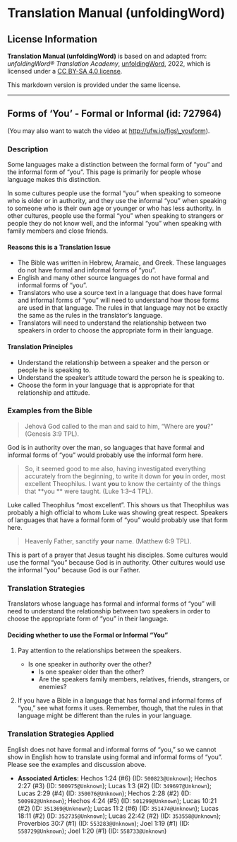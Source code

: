 # Translation Manual (unfoldingWord)

## License Information

**Translation Manual (unfoldingWord)** is based on and adapted from: _unfoldingWord® Translation Academy_, [unfoldingWord](https://unfoldingword.org/utw), 2022, which is licensed under a [CC BY-SA 4.0 license](https://creativecommons.org/licenses/by-sa/4.0/legalcode.en).

This markdown version is provided under the same license.



--------------------------------

## Forms of ‘You’ - Formal or Informal (id: 727964)

(You may also want to watch the video at http://ufw.io/figs\_youform).

### Description

Some languages make a distinction between the formal form of “you” and the informal form of “you”. This page is primarily for people whose language makes this distinction.

In some cultures people use the formal “you” when speaking to someone who is older or in authority, and they use the informal “you” when speaking to someone who is their own age or younger or who has less authority. In other cultures, people use the formal “you” when speaking to strangers or people they do not know well, and the informal “you” when speaking with family members and close friends.

#### Reasons this is a Translation Issue

* The Bible was written in Hebrew, Aramaic, and Greek. These languages do not have formal and informal forms of “you”.
* English and many other source languages do not have formal and informal forms of “you”.
* Translators who use a source text in a language that does have formal and informal forms of “you” will need to understand how those forms are used in that language. The rules in that language may not be exactly the same as the rules in the translator‘s language.
* Translators will need to understand the relationship between two speakers in order to choose the appropriate form in their language.

#### Translation Principles

* Understand the relationship between a speaker and the person or people he is speaking to.
* Understand the speaker’s attitude toward the person he is speaking to.
* Choose the form in your language that is appropriate for that relationship and attitude.

### Examples from the Bible

> Jehová God called to the man and said to him, “Where are **you**?” (Genesis 3:9 TPL).

God is in authority over the man, so languages that have formal and informal forms of “you” would probably use the informal form here.

> So, it seemed good to me also, having investigated everything accurately from the beginning, to write it down for **you** in order, most excellent Theophilus. I want **you** to know the certainty of the things that \*\*you \*\* were taught. (Luke 1:3–4 TPL).

Luke called Theophilus “most excellent”. This shows us that Theophilus was probably a high official to whom Luke was showing great respect. Speakers of languages that have a formal form of “you” would probably use that form here.

> Heavenly Father, sanctify **your** name. (Matthew 6:9 TPL).

This is part of a prayer that Jesus taught his disciples. Some cultures would use the formal “you” because God is in authority. Other cultures would use the informal “you” because God is our Father.

### Translation Strategies

Translators whose language has formal and informal forms of “you” will need to understand the relationship between two speakers in order to choose the appropriate form of “you” in their language.

#### Deciding whether to use the Formal or Informal “You”

1. Pay attention to the relationships between the speakers.

    * Is one speaker in authority over the other?
        * Is one speaker older than the other?
        * Are the speakers family members, relatives, friends, strangers, or enemies?
2. If you have a Bible in a language that has formal and informal forms of “you,” see what forms it uses. Remember, though, that the rules in that language might be different than the rules in your language.

### Translation Strategies Applied

English does not have formal and informal forms of “you,” so we cannot show in English how to translate using formal and informal forms of “you”. Please see the examples and discussion above.

* **Associated Articles:** Hechos 1:24 (#6) (ID: `500823@Unknown`); Hechos 2:27 (#3) (ID: `500975@Unknown`); Lucas 1:3 (#2) (ID: `349697@Unknown`); Lucas 2:29 (#4) (ID: `350076@Unknown`); Hechos 2:28 (#2) (ID: `500982@Unknown`); Hechos 4:24 (#5) (ID: `501299@Unknown`); Lucas 10:21 (#2) (ID: `351369@Unknown`); Lucas 11:2 (#6) (ID: `351474@Unknown`); Lucas 18:11 (#2) (ID: `352735@Unknown`); Lucas 22:42 (#2) (ID: `353558@Unknown`); Proverbios 30:7 (#1) (ID: `553283@Unknown`); Joel 1:19 (#1) (ID: `558729@Unknown`); Joel 1:20 (#1) (ID: `558733@Unknown`)

